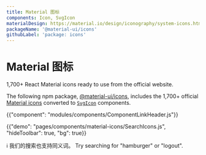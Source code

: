 ```yaml
---
title: Material 图标
components: Icon, SvgIcon
materialDesign: https://material.io/design/iconography/system-icons.html
packageName: '@material-ui/icons'
githubLabel: 'package: icons'
---
```


# Material 图标

<p class="description">1,700+ React Material icons ready to use from the official website.</p>

The following npm package, [@material-ui/icons](https://www.npmjs.com/package/@material-ui/icons), includes the 1,700+ official [Material icons](https://fonts.google.com/icons) converted to [`SvgIcon`](/api/svg-icon/) components.

{{"component": "modules/components/ComponentLinkHeader.js"}}

{{"demo": "pages/components/material-icons/SearchIcons.js", "hideToolbar": true, "bg": true}}

ℹ️ 我们的搜索也支持同义词。 Try searching for "hamburger" or "logout".
